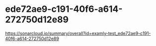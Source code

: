 # ede72ae9-c191-40f6-a614-272750d12e89
https://sonarcloud.io/summary/overall?id=examly-test_ede72ae9-c191-40f6-a614-272750d12e89
